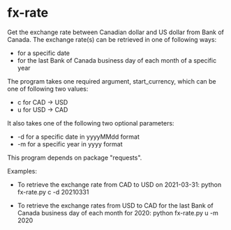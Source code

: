 # fx-rate

Get the exchange rate between Canadian dollar and US dollar from Bank of Canada.  The exchange rate(s) can be retrieved in one of following ways:
- for a specific date
- for the last Bank of Canada business day of each month of a specific year

The program takes one required argument, start_currency, which can be one of following two values:
- c for CAD -> USD
- u for USD -> CAD

It also takes one of the following two optional parameters:
- -d for a specific date in yyyyMMdd format
- -m for a specific year in yyyy format

This program depends on package "requests".

Examples:
- To retrieve the exchange rate from CAD to USD on 2021-03-31:
  python fx-rate.py c -d 20210331
  
- To retrieve the exchange rates from USD to CAD for the last Bank of Canada business day of each month for 2020:
  python fx-rate.py u -m 2020